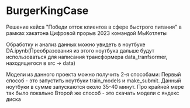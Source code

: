 # BurgerKingCase
Решение кейса "Победи отток клиентов в сфере быстрого питания" в рамках хакатона Цифровой прорыв 2023 командой МыКотлеты

Обработку и анализ данных можно увидеть в ноутбуке DA.ipynb(Преобразования из этого ноутбука дальше будут использоваться для написания трансформера data_tranfsormer, находящегося в src -> data)

Модели из данного проекта можно получить 2-я способами:
Первый способ - это запустить ноутбуки train_models и make_submit.
Данный ноутбуки в сумме запускаются около 35-40 минут. Про крайней мере так было локально
Второй же способ - это скачать модели с яндекс диска

